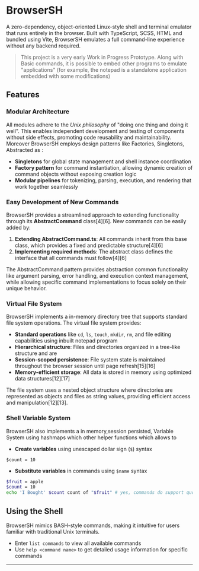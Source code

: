 # BrowserSH

A zero-dependency, object-oriented Linux-style shell and terminal emulator that runs entirely in the browser. Built with TypeScript, SCSS, HTML and bundled using Vite, BrowserSH emulates a full command-line experience without any backend required.

> This project is a very early Work in Progress Prototype. Along with Basic commands, it is possible to embed other programs to emulate "applications" (for example, the notepad is a standalone application embedded with some modifications)

## Features

### Modular Architecture

All modules adhere to the _Unix philosophy_ of "doing one thing and doing it well". This enables independent development and testing of components without side effects, promoting code reusability and maintainability. Moreover BrowserSH employs design patterns like Factories, Singletons, Abstracted as :

- **Singletons** for global state management and shell instance coordination
- **Factory pattern** for command instantiation, allowing dynamic creation of command objects without exposing creation logic
- **Modular pipelines** for tokenizing, parsing, execution, and rendering that work together seamlessly

### Easy Development of New Commands
BrowserSH provides a streamlined approach to extending functionality through its **AbstractCommand** class[4][6]. New commands can be easily added by:

1. **Extending AbstractCommand.ts**: All commands inherit from this base class, which provides a fixed and predictable structure[4][6]
2. **Implementing required methods**: The abstract class defines the interface that all commands must follow[4][6]

The AbstractCommand pattern provides abstraction common functionality like argument parsing, error handling, and execution context management, while allowing specific command implementations to focus solely on their unique behavior.

<!-- ### Self-Documented Code
Every component, class, and major function includes comprehensive inline documentation following TypeScript's JSDoc standards[2][3]. This documentation approach serves multiple purposes:

- **Immediate context** for developers working with the code
- **IDE integration** enabling hover tooltips and autocomplete assistance
- **Living documentation** that evolves with the codebase
- **Clear explanations** of not just what each element does, but why it exists and how it fits into the broader system architecture

Method signatures include parameter descriptions, return value explanations, and usage examples where appropriate, making the codebase accessible to both contributors and users[2][3]. -->

### Virtual File System
BrowserSH implements a in-memory directory tree that supports standard file system operations. The virtual file system provides:

- **Standard operations** like `cd`, `ls`, `touch`, `mkdir`, `rm`, and file editing capabilities using inbuilt notepad program
- **Hierarchical structure**: Files and directories organized in a tree-like structure and are 
- **Session-scoped persistence**: File system state is maintained throughout the browser session until page refresh[15][16]
- **Memory-efficient storage**: All data is stored in memory using optimized data structures[12][17]

The file system uses a nested object structure where directories are represented as objects and files as string values, providing efficient access and manipulation[12][13].

### Shell Variable System
BrowserSH also implements a in memory,session persisted,  Variable System using hashmaps which other helper functions which allows to

- **Create variables** using unescaped dollar sign (`$`) syntax
```
$count = 10
```
- **Substitute variables** in commands using `$name` syntax
```bash
$fruit = apple
$count = 10
echo 'I Bought' $count count of "$fruit" # yes, commands do support quotations
```


## Using the Shell

BrowserSH mimics BASH-style commands, making it intuitive for users familiar with traditional Unix terminals.

- Enter `list commands` to view all available commands
- Use `help <command name>` to get detailed usage information for specific commands

<hr>

